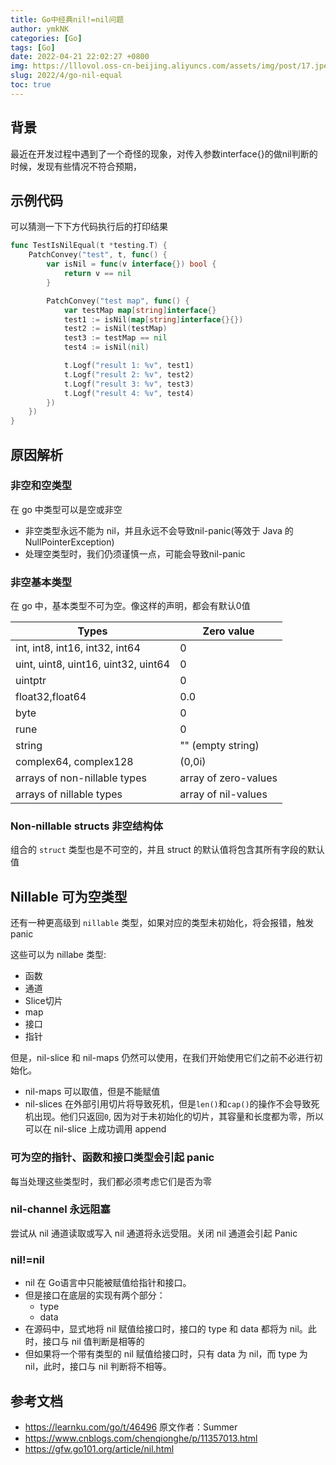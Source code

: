 ```yaml
---
title: Go中经典nil!=nil问题
author: ymkNK
categories: [Go]
tags: [Go]
date: 2022-04-21 22:02:27 +0800
img: https://lllovol.oss-cn-beijing.aliyuncs.com/assets/img/post/17.jpeg
slug: 2022/4/go-nil-equal
toc: true
---
```

## 背景
最近在开发过程中遇到了一个奇怪的现象，对传入参数interface{}的做nil判断的时候，发现有些情况不符合预期，

## 示例代码
可以猜测一下下方代码执行后的打印结果
```go
func TestIsNilEqual(t *testing.T) {
	PatchConvey("test", t, func() {
		var isNil = func(v interface{}) bool {
			return v == nil
		}

		PatchConvey("test map", func() {
			var testMap map[string]interface{}
			test1 := isNil(map[string]interface{}{})
			test2 := isNil(testMap)
			test3 := testMap == nil
			test4 := isNil(nil)

			t.Logf("result 1: %v", test1)
			t.Logf("result 2: %v", test2)
			t.Logf("result 3: %v", test3)
			t.Logf("result 4: %v", test4)
		})
	})
}
```

## 原因解析

### 非空和空类型
在 go 中类型可以是空或非空
- 非空类型永远不能为 nil，并且永远不会导致nil-panic(等效于 Java 的 NullPointerException)
- 处理空类型时，我们仍须谨慎一点，可能会导致nil-panic

### 非空基本类型
在 go 中，基本类型不可为空。像这样的声明，都会有默认0值

|Types	|Zero value|
|----|----|
|int, int8, int16, int32, int64	|0|
|uint, uint8, uint16, uint32, uint64|0|
|uintptr|0|
|float32,float64	|0.0|
|byte	|0|
|rune   |0|
|string	|"" (empty string)|
|complex64, complex128	|(0,0i)|
|arrays of non-nillable types	|array of zero-values|
|arrays of nillable types	|array of nil-values|

### Non-nillable structs 非空结构体
组合的 `struct` 类型也是不可空的，并且 struct 的默认值将包含其所有字段的默认值

## Nillable 可为空类型
还有一种更高级到 `nillable` 类型，如果对应的类型未初始化，将会报错，触发 panic

这些可以为 nillabe 类型:
- 函数
- 通道
- Slice切片
- map
- 接口
- 指针

但是，nil-slice 和 nil-maps 仍然可以使用，在我们开始使用它们之前不必进行初始化。
- nil-maps 可以取值，但是不能赋值
- nil-slices 在外部引用切片将导致死机，但是`len()`和`cap()`的操作不会导致死机出现。他们只返回`0`, 因为对于未初始化的切片，其容量和长度都为零，所以可以在 nil-slice 上成功调用 append

### 可为空的指针、函数和接口类型会引起 panic
每当处理这些类型时，我们都必须考虑它们是否为零

### nil-channel 永远阻塞
尝试从 nil 通道读取或写入 nil 通道将永远受阻。关闭 nil 通道会引起 Panic


### nil!=nil
- nil 在 Go语言中只能被赋值给指针和接口。
- 但是接口在底层的实现有两个部分：
  - type 
  - data
- 在源码中，显式地将 nil 赋值给接口时，接口的 type 和 data 都将为 nil。此时，接口与 nil 值判断是相等的
- 但如果将一个带有类型的 nil 赋值给接口时，只有 data 为 nil，而 type 为 nil，此时，接口与 nil 判断将不相等。



## 参考文档
- https://learnku.com/go/t/46496 原文作者：Summer
- https://www.cnblogs.com/chenqionghe/p/11357013.html
- https://gfw.go101.org/article/nil.html